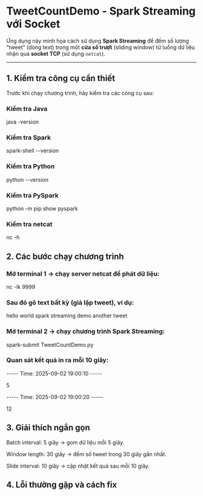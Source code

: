 # TweetCountDemo - Spark Streaming với Socket

Ứng dụng này minh họa cách sử dụng **Spark Streaming** để đếm số lượng "tweet" (dòng text) trong một **cửa sổ trượt** (sliding window) từ luồng dữ liệu nhận qua **socket TCP** (sử dụng `netcat`).

---

## 1. Kiểm tra công cụ cần thiết

Trước khi chạy chương trình, hãy kiểm tra các công cụ sau:

### Kiểm tra Java
java -version

### Kiểm tra Spark
spark-shell --version

### Kiểm tra Python
python --version

### Kiểm tra PySpark
python -m pip show pyspark

### Kiểm tra netcat
nc -h


## 2. Các bước chạy chương trình

### Mở terminal 1 → chạy server netcat để phát dữ liệu:

nc -lk 9999


### Sau đó gõ text bất kỳ (giả lập tweet), ví dụ:

hello world
spark streaming demo
another tweet


### Mở terminal 2 → chạy chương trình Spark Streaming:

spark-submit TweetCountDemo.py


### Quan sát kết quả in ra mỗi 10 giây:

----- Time: 2025-09-02 19:00:10 -----

5

----- Time: 2025-09-02 19:00:20 -----

12

## 3. Giải thích ngắn gọn

Batch interval: 5 giây → gom dữ liệu mỗi 5 giây.

Window length: 30 giây → đếm số tweet trong 30 giây gần nhất.

Slide interval: 10 giây → cập nhật kết quả sau mỗi 10 giây.

## 4. Lỗi thường gặp và cách fix
